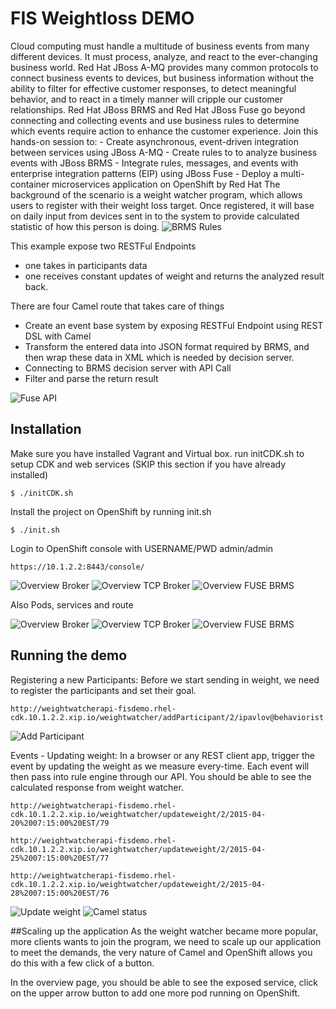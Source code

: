 FIS Weightloss DEMO
======================================

Cloud computing must handle a multitude of business events from many different devices. It must process, analyze, and react to the ever-changing business world. Red Hat JBoss A-MQ provides many common protocols to connect business events to devices, but business information without the ability to filter for effective customer responses, to detect meaningful behavior, and to react in a timely manner will cripple our customer relationships. Red Hat JBoss BRMS and Red Hat JBoss Fuse go beyond connecting and collecting events and use business rules to determine which events require action to enhance the customer experience. Join this hands-on session to: - Create asynchronous, event-driven integration between services using JBoss A-MQ - Create rules to to analyze business events with JBoss BRMS - Integrate rules, messages, and events with enterprise integration patterns (EIP) using JBoss Fuse - Deploy a multi-container microservices application on OpenShift by Red Hat
The background of the scenario is a weight watcher program, which allows users to register with their weight loss target. Once registered, it will base on daily input from devices sent in to the system to provide calculated statistic of how this person is doing. 
![BRMS Rules](doc/00-BRMSRules.png)

This example expose two RESTFul Endpoints
- one takes in participants data
- one receives constant updates of weight and returns the analyzed result back. 

There are four Camel route that takes care of things
- Create an event base system by exposing RESTFul Endpoint using REST DSL with Camel 
- Transform the entered data into JSON format required by BRMS, and then wrap these data in XML which is needed by decision server. 
- Connecting to BRMS decision server with API Call 
- Filter and parse the return result

![Fuse API](doc/00-FuseAPI.png)



Installation
----------------------------------
Make sure you have installed Vagrant and Virtual box. run initCDK.sh to setup CDK and web services (SKIP this section if you have already installed)

    $ ./initCDK.sh


Install the project on OpenShift by running init.sh

    $ ./init.sh

		
Login to OpenShift console with USERNAME/PWD admin/admin             

    https://10.1.2.2:8443/console/                                    

![Overview Broker](doc/01-overview-broker.png)
![Overview TCP Broker](doc/02-overview-tcpbroker.png)
![Overview FUSE BRMS](doc/03-overview-apirule.png)

Also Pods, services and route

![Overview Broker](doc/04-pods.png)
![Overview TCP Broker](doc/06-services.png)
![Overview FUSE BRMS](doc/07-routes.png)
 
Running the demo
----------------------------------

Registering a new Participants:
Before we start sending in weight, we need to register the participants and set their goal. 

```
http://weightwatcherapi-fisdemo.rhel-cdk.10.1.2.2.xip.io/weightwatcher/addParticipant/2/ipavlov@behaviorist.org/75/84/70/78
```
![Add Participant](doc/08-addparticipant.png)

Events - Updating weight:
In a browser or any REST client app, trigger the event by updating the weight as we measure every-time. Each event will then pass into rule engine through our API. You should be able to see the calculated response from weight watcher. 

```
http://weightwatcherapi-fisdemo.rhel-cdk.10.1.2.2.xip.io/weightwatcher/updateweight/2/2015-04-20%2007:15:00%20EST/79

http://weightwatcherapi-fisdemo.rhel-cdk.10.1.2.2.xip.io/weightwatcher/updateweight/2/2015-04-25%2007:15:00%20EST/77

http://weightwatcherapi-fisdemo.rhel-cdk.10.1.2.2.xip.io/weightwatcher/updateweight/2/2015-04-28%2007:15:00%20EST/76
```
![Update weight](doc/09-updateweight.png)
![Camel status](doc/10-status.png)

##Scaling up the application
As the weight watcher became more popular, more clients wants to join the program, we need to  scale up our application to meet the demands, the very nature of Camel and OpenShift allows you do this with a few click of a button. 

In the overview page, you should be able to see the exposed service, click on the upper arrow button to add one more pod running on OpenShift. 